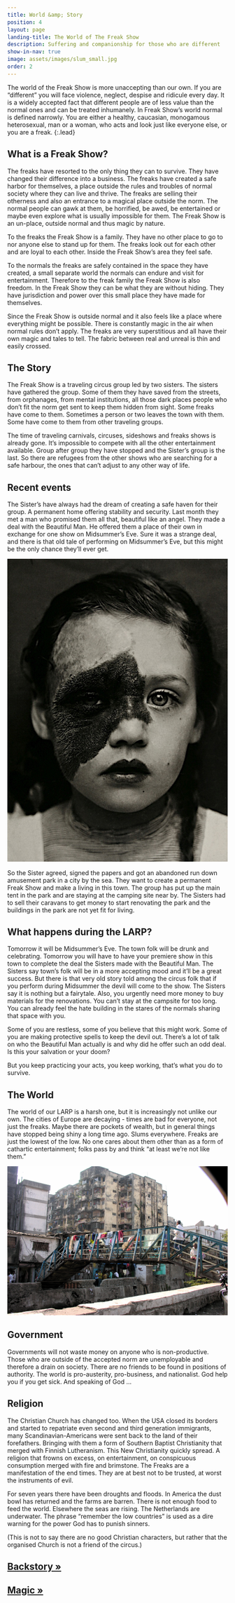 ```yaml
---
title: World &amp; Story
position: 4
layout: page
landing-title: The World of The Freak Show
description: Suffering and companionship for those who are different
show-in-nav: true
image: assets/images/slum_small.jpg
order: 2
---
```


The world of the Freak Show is more unaccepting than our own. If you are “different” you will  face violence, neglect, despise and ridicule every day. It is a widely accepted fact that different people are of less value than the normal ones and can be treated inhumanely. In Freak Show’s world normal is defined narrowly. You are either a healthy, caucasian, monogamous heterosexual, man or a woman, who acts and look just like everyone else, or you are a freak.
{:.lead}

<div class="row">
<div class="6u 12u(small)" markdown="1">

## What is a Freak Show?

The freaks have resorted to the only thing they can to survive. They have changed their difference into a business. The freaks have created a safe harbor for themselves, a place outside the rules and troubles of normal society where they can live and thrive. The freaks are selling their otherness and also an entrance to a magical place outside the norm. The normal people can gawk at them, be horrified, be awed, be entertained or maybe even explore what is usually impossible for them. The Freak Show is an un-place, outside normal and thus magic by nature.

To the freaks the Freak Show is a family. They have no other place to go to nor anyone else to stand up for them. The freaks look out for each other and are loyal to each other. Inside the Freak Show’s area they feel safe.

To the normals the freaks are safely contained in the space they have created, a small separate world the normals can endure and visit for entertainment. Therefore to the freak family the Freak Show is also freedom. In the Freak Show they can be what they are without hiding. They have jurisdiction and power over this small place they have made for themselves.

Since the Freak Show is outside normal and it also feels like a place where everything might be possible. There is constantly magic in the air when normal rules don’t apply. The freaks are very superstitious and all have their own magic and tales to tell. The fabric between real and unreal is thin and easily crossed.

## The Story

The Freak Show is a traveling circus group led by two sisters. The sisters have gathered the group. Some of them they have saved from the streets, from orphanages, from mental institutions, all those dark places people who don’t fit the norm get sent to keep them hidden from sight. Some freaks have come to them. Sometimes a person or two leaves the town with them. Some have come to them from other traveling groups.


The time of traveling carnivals, circuses, sideshows and freaks shows is already gone. It’s impossible to compete with all the other entertainment available. Group after group they have stopped and the Sister’s group is the last. So there are refugees from the other shows who are searching for a safe harbour, the ones that can’t adjust to any other way of life.

## Recent events

The Sister’s have always had the dream of creating a safe haven for their group. A permanent home offering stability and security. Last month they met a man who promised them all that, beautiful like an angel. They made a deal with the Beautiful Man. He offered them a place of their own in exchange for one show on Midsummer’s Eve. Sure it was a strange deal, and there is that old tale of performing on Midsummer’s Eve, but this might be the only chance they’ll ever get.

<img class="image right" src="assets/images/krop2.jpg" alt=""/>

So the Sister agreed, signed the papers and got an abandoned run down amusement park in a city by the sea. They want to create a permanent Freak Show and make a living in this town. The group has put up the main tent in the park and are staying at the camping site near by. The Sisters had to sell their caravans to get money to start renovating the park and the buildings in the park are not yet fit for living.


## What happens during the LARP?

Tomorrow it will be Midsummer’s Eve. The town folk will be drunk and celebrating. Tomorrow you will have to have your premiere show in this town to complete the deal the Sisters made with the Beautiful Man. The Sisters say town’s folk will be in a more accepting mood and it’ll be a great success. But there is that very old story told among the circus folk that if you perform during Midsummer the devil will come to the show. The Sisters say it is nothing but a fairytale. Also, you urgently need more money to buy materials for the renovations. You can’t stay at the campsite for too long. You can already feel the hate building in the stares of the normals sharing that space with you.

Some of you are restless, some of you believe that this might work. Some of you are making protective spells to keep the devil out. There’s a lot of talk on who the Beautiful Man actually is and why did he offer such an odd deal. Is this your salvation or your doom?

But you keep practicing your acts, you keep working, that’s what you do to survive.


</div>

<div class="6u 12u(small)" markdown="1">

## The World

The world of our LARP is a harsh one, but it is increasingly not unlike our own.  The cities of Europe are decaying - times are bad for everyone, not just the freaks. Maybe there are pockets of wealth, but in general things have stopped being shiny a long time ago. Slums everywhere. Freaks are just the lowest of the low.  No one cares about them other than as a form of cathartic entertainment; folks pass by and think “at least we’re not like them.”

<img  class="image fit" src="assets/images/slum.jpg" alt=""/>

## Government

Governments will not waste money on anyone who is non-productive.  Those who are outside of the accepted norm are unemployable and therefore a drain on society.  There are no friends to be found in positions of authority. The world is pro-austerity, pro-business, and nationalist. God help you if you get sick. And speaking of God ...

## Religion

The Christian Church has changed too.  When the USA closed its borders and started to repatriate even second and third generation immigrants, many Scandinavian-Americans were sent back to the land of their forefathers.  Bringing with them a form of Southern Baptist Christianity that merged with Finnish Lutheranism.  This New Christianity quickly spread.  A religion that frowns on excess, on entertainment, on conspicuous consumption merged with fire and brimstone.  The Freaks are a manifestation of the end times.  They are at best not to be trusted, at worst the instruments of evil.

For seven years there have been droughts and floods.  In America the dust bowl has returned and the farms are barren.  There is not enough food to feed the world.  Elsewhere the seas are rising.  The Netherlands are underwater.  The phrase “remember the low countries” is used as a dire warning for the power God has to punish sinners.

(This is not to say there are no good Christian characters, but rather that the organised Church is not a friend of the circus.)

## <a href="/backstory.html">Backstory &raquo;</a>

## <a href="/magic.html">Magic &raquo;</a>

</div>
</div>
